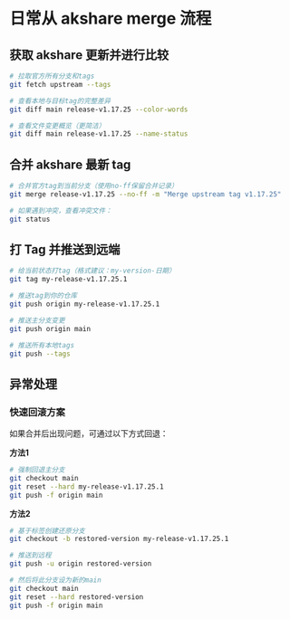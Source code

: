 # 日常从 akshare merge 流程

<!-- ## 备份当前内容

```bash
# 切换到备份分支
git checkout backup

# 从 main merge
git merge main

# 推送到远端
git push origin backup

# 切换回 main 
git checkout main
``` -->

## 获取 akshare 更新并进行比较

```bash
# 拉取官方所有分支和tags
git fetch upstream --tags

# 查看本地与目标tag的完整差异
git diff main release-v1.17.25 --color-words

# 查看文件变更概览（更简洁）
git diff main release-v1.17.25 --name-status
```

## 合并 akshare 最新 tag

```bash
# 合并官方tag到当前分支（使用no-ff保留合并记录）
git merge release-v1.17.25 --no-ff -m "Merge upstream tag v1.17.25"

# 如果遇到冲突，查看冲突文件：
git status
```

## 打 Tag 并推送到远端

```bash
# 给当前状态打tag（格式建议：my-version-日期）
git tag my-release-v1.17.25.1

# 推送tag到你的仓库
git push origin my-release-v1.17.25.1

# 推送主分支变更
git push origin main

# 推送所有本地tags
git push --tags
```

## 异常处理

### 快速回滚方案

如果合并后出现问题，可通过以下方式回退：

**方法1**

```bash
# 强制回退主分支
git checkout main
git reset --hard my-release-v1.17.25.1
git push -f origin main
```

**方法2**

```bash
# 基于标签创建还原分支
git checkout -b restored-version my-release-v1.17.25.1

# 推送到远程
git push -u origin restored-version

# 然后将此分支设为新的main
git checkout main
git reset --hard restored-version
git push -f origin main
```
